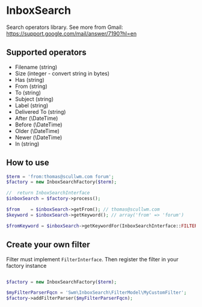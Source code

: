 InboxSearch
===========
Search operators library.
See more from Gmail: https://support.google.com/mail/answer/7190?hl=en

Supported operators
-------------------
 - Filename (string)
 - Size (integer - convert string in bytes)
 - Has (string)
 - From (string)
 - To (string)
 - Subject (string)
 - Label (string)
 - Delivered To (string)
 - After (\DateTime)
 - Before (\DateTime)
 - Older (\DateTime)
 - Newer (\DateTime)
 - In (string)


How to use
----------

```php
$term = 'from:thomas@scullwm.com forum';
$factory = new InboxSearchFactory($term);

//  return InboxSearchInterface
$inboxSearch = $factory->process();

$from    = $inboxSearch->getFrom(); // thomas@scullwm.com
$keyword = $inboxSearch->getKeyword(); // array('from' => 'forum')

$fromKeyword = $inboxSearch->getKeywordFor(InboxSearchInterface::FILTER_FROM); // forum
```


Create your own filter
----------------------
Filter must implement `FilterInterface`.
Then register the filter in your factory instance
```php

$factory = new InboxSearchFactory($term);

$myFilterParserFqcn = 'Swm\InboxSearch\FilterModel\MyCustomFilter';
$factory->addFilterParser($myFilterParserFqcn);

```